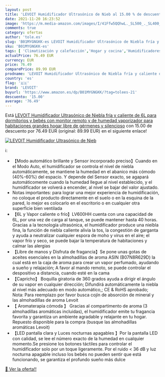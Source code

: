 ```yaml
---
layout: post
title: 'LEVOIT Humidificador Ultrasónico de Nieb al 15.00 % de descuento'
date: 2021-11-20 16:23:52
image: 'https://m.media-amazon.com/images/I/41Ffw5QQhwL._SL500_._SL400_.jpg'
comments: true
category: ofertas
author: 'tole.es'
slug: 'B01MYGNGKK-es LEVOIT Humidificador Ultrasónico de Niebla fría y caliente...'
sku: 'B01MYGNGKK-es'
tags: [ 'Climatización y calefacción','Hogar y cocina','Humidificadores','bebés','levoit', ]
actualPrice: 76.49 EUR
currency: EUR
price: 76.49
comparePrice: 89.99 EUR
prodname: 'LEVOIT Humidificador Ultrasónico de Niebla fría y caliente de 6L para dormitorios y bebés con monitor remoto y de humedad  vaporizador para habitaciones grandes  hogar  libre de gérmenes y silencioso'
country: 'es'
flag: '🇪🇸'
brand: 'LEVOIT'
buyurl: 'https://www.amazon.es/dp/B01MYGNGKK/?tag=tolees-21'
descuento: '15.00'
average: '76.49'
---
```


Está [LEVOIT Humidificador Ultrasónico de Niebla fría y caliente de 6L para dormitorios y bebés con monitor remoto y de humedad  vaporizador para habitaciones grandes  hogar  libre de gérmenes y silencioso](https://www.amazon.es/dp/B01MYGNGKK/?tag=tolees-21) con 15.00 de descuento por 76.49 EUR (original: 89.99 EUR) en el siguiente enlace!

[![LEVOIT Humidificador Ultrasónico de Nieb](https://m.media-amazon.com/images/I/41Ffw5QQhwL._SL500_._SL400_.jpg)](https://www.amazon.es/dp/B01MYGNGKK/?tag=tolees-21)

ℹ️:

- 【Modo automático brillante y Sensor incorporado preciso】Cuando en el Modo Auto, el humidificador se controla el nivel de niebla automáticamente, se mantiene la humedad en el abanico más cómodo (40%-60%) del espacio. Y depende del Sensor exacto, se agapará automáticomente cuando la humedad llegue al nivel establecido, y el humidificador se volverá a encender, al nivel se bajar del valor ajustado.
- Notas importantes: para lograr una mejor experiencia de humidificación, no coloque el producto directamente en el suelo o en la esquina de la pared, lo mejor es colocarlo en el escritorio o en cualquier otra superficie bien ventilada
- 【6L y Vapor caliente o frío】LV600HH cuenta con una capacidad de 6L, por una vez de carga al tanque, se puede mantener hasta 40 horas. Gracias a la tecnología ultrasónica, el humidificador produce una nieíbla fina, la función de niebla caliente alivia la tos, la congestión de garganta y ayuda a neutralizar cualquier espora de moho y virus en el aire; el vapor frío y seco, se puede bajar la temperatura de habitaciones y calmar las alergias
- 【Libre de manos y Disfruta de fragancia】Se pone unas gotas de aceites esenciales en la almohadillas de aroma ASIN (B07N8R629D) la cual está en la caja de aroma para crear un vapor perfumado, ayudando a sueño y relajación; A favor al mando remoto, se puede controlar el despositivo a distancia, cuando esté en la cama
- 【Capricho】 Boquilla giratoria de 360 grados ayuda a dirigir el ángulo de su vapor en cualquier dirección; Difundirá automáticamente la niebla al nivel más adecuado en modo automático,; CE & RoHS aprobado; Nota: Para reemplazo por favor busca cojín de absorción de mineral y las almohadillas de aroma Levoit
- 【 Aromaterapia cómoda 】 Gracias al compartimento de aroma (3 almohadillas aromáticas incluidas), el humidificador emite tu fragancia favorita y garantiza un ambiente agradable y relajante en tu hogar. Repuesto disponible para la compra (busque las almohadillas aromáticas Levoit)
- 【LED pantalla clara y Luces nocturnas apagables 】Por la pantalla LED con calidad, se lee el número exacto de la humedad en cualquier momento.Se presione los botones táctiles para controlar el humidificador solo por un toque ligeramente. Por el ruido < 36 dB y luz nocturna apagable incluso los bebés no pueden sentir que está funcionando, se garantiza el profundo sueño más dulce

[🛒 Ver la oferta!!](https://www.amazon.es/dp/B01MYGNGKK/?tag=tolees-21)
